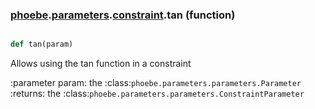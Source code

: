 ### [phoebe](phoebe.md).[parameters](phoebe.parameters.md).[constraint](phoebe.parameters.constraint.md).tan (function)


```py

def tan(param)

```



Allows using the tan function in a constraint

:parameter param: the :class:`phoebe.parameters.parameters.Parameter`
:returns: the :class:`phoebe.parameters.parameters.ConstraintParameter`

